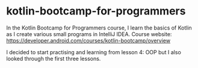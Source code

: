 # kotlin-bootcamp-for-programmers
In the Kotlin Bootcamp for Programmers course, I learn the basics of Kotlin as I create various small programs in IntelliJ IDEA.
Course website: https://developer.android.com/courses/kotlin-bootcamp/overview

I decided to start practising and learning from lesson 4: OOP but I also looked through the first three lessons.
